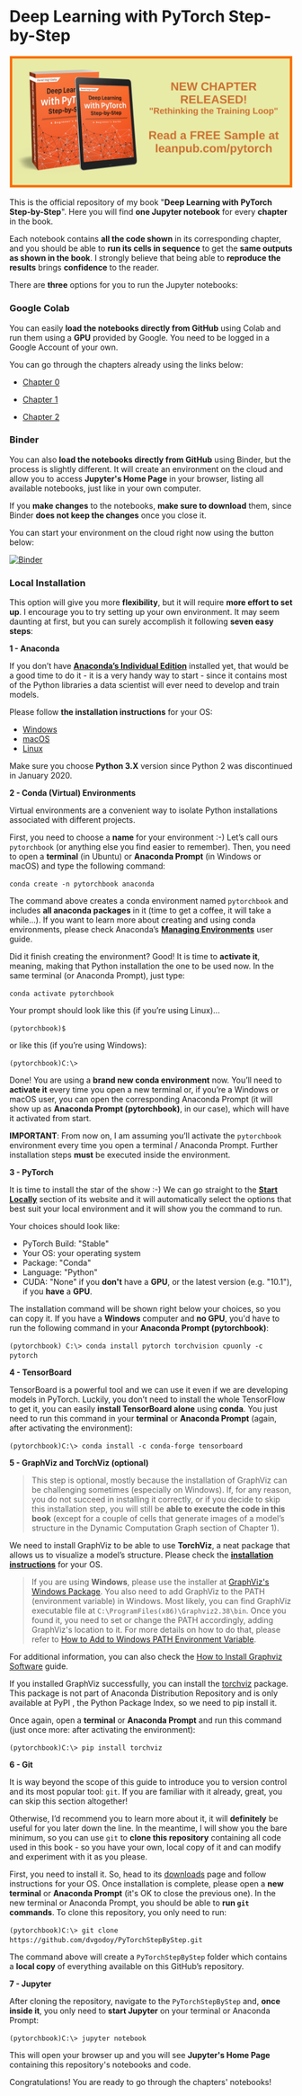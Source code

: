 # Deep Learning with PyTorch Step-by-Step

[![](images/book2.png)](https://leanpub.com/pytorch/)

This is the official repository of my book "**Deep Learning with PyTorch Step-by-Step**". Here you will find **one Jupyter notebook** for every **chapter** in the book.

Each notebook contains **all the code shown** in its corresponding chapter, and you should be able to
**run its cells in sequence** to get the **same outputs as shown in the book**. I strongly believe that being able to **reproduce the results** brings **confidence** to the reader.

There are **three** options for you to run the Jupyter notebooks:

### Google Colab

You can easily **load the notebooks directly from GitHub** using Colab and run them using a **GPU** provided by Google. You need to be logged in a Google Account of your own.

You can go through the chapters already using the links below:

- [Chapter 0](https://colab.research.google.com/github/dvgodoy/PyTorchStepByStep/blob/master/Chapter00.ipynb)

- [Chapter 1](https://colab.research.google.com/github/dvgodoy/PyTorchStepByStep/blob/master/Chapter01.ipynb)

- [Chapter 2](https://colab.research.google.com/github/dvgodoy/PyTorchStepByStep/blob/master/Chapter02.ipynb)

### Binder

You can also **load the notebooks directly from GitHub** using Binder, but the process is slightly different. It will create an environment on the cloud and allow you to access **Jupyter's Home Page** in your browser, listing all available notebooks, just like in your own computer.

If you **make changes** to the notebooks, **make sure to download** them, since Binder **does not keep the changes** once you close it.

You can start your environment on the cloud right now using the button below:

[![Binder](https://mybinder.org/badge_logo.svg)](https://mybinder.org/v2/gh/dvgodoy/PyTorchStepByStep/master)

### Local Installation

This option will give you more **flexibility**, but it will require **more effort to set up**. I encourage you to try setting up your own environment. It may seem daunting at first, but you can surely accomplish it following **seven easy steps**:

**1 - Anaconda**

If you don’t have [**Anaconda’s Individual Edition**](https://www.anaconda.com/products/individual) installed yet, that would be a good time to do it - it is a very handy way to start - since it contains most of the Python libraries a data scientist will ever need to develop and train models. 

Please follow **the installation instructions** for your OS:

- [Windows](https://docs.anaconda.com/anaconda/install/windows/)
- [macOS](https://docs.anaconda.com/anaconda/install/mac-os/)
- [Linux](https://docs.anaconda.com/anaconda/install/linux/)

Make sure you choose **Python 3.X** version since Python 2 was discontinued in January 2020.

**2 - Conda (Virtual) Environments**

Virtual environments are a convenient way to isolate Python installations associated with different projects.

First, you need to choose a **name** for your environment :-) Let’s call ours `pytorchbook` (or anything else you find easier to remember). Then, you need to open a **terminal** (in Ubuntu) or **Anaconda Prompt** (in Windows or macOS) and type the following command:

`conda create -n pytorchbook anaconda`

The command above creates a conda environment named `pytorchbook` and includes **all anaconda packages** in it (time to get a coffee, it will take a while...). If you want to learn more about creating and using conda environments, please check Anaconda’s [**Managing Environments**](https://docs.conda.io/projects/conda/en/latest/user-guide/tasks/manage-environments.html) user guide.

Did it finish creating the environment? Good! It is time to **activate it**, meaning, making that Python installation the one to be used now. In the same terminal (or Anaconda Prompt), just type:

`conda activate pytorchbook`

Your prompt should look like this (if you’re using Linux)...

`(pytorchbook)$`

or like this (if you’re using Windows):

`(pytorchbook)C:\>`

Done! You are using a **brand new conda environment** now. You’ll need to **activate it** every time you open a new terminal or, if you’re a Windows or macOS user, you can open the corresponding Anaconda Prompt (it will show up as **Anaconda Prompt (pytorchbook)**, in our case), which will have it activated from start.

**IMPORTANT**: From now on, I am assuming you’ll activate the `pytorchbook` environment every time you open a terminal / Anaconda Prompt. Further installation steps **must** be executed inside the environment.

**3 - PyTorch**

It is time to install the star of the show :-) We can go straight to the [**Start Locally**](https://pytorch.org/get-started/locally/) section of its website and it will automatically select the options that best suit your local environment and it will show you the command to run.

Your choices should look like:

- PyTorch Build: "Stable"
- Your OS: your operating system
- Package: "Conda"
- Language: "Python"
- CUDA: "None" if you **don't** have a **GPU**, or the latest version (e.g. "10.1"), if you **have** a **GPU**.

The installation command will be shown right below your choices, so you can copy it. If you have a **Windows** computer and **no GPU**, you'd have to run the following command in your **Anaconda Prompt (pytorchbook)**:

`(pytorchbook) C:\> conda install pytorch torchvision cpuonly -c pytorch`

**4 - TensorBoard**

TensorBoard is a powerful tool and we can use it even if we are developing models in PyTorch. Luckily, you don’t need to install the whole TensorFlow to get it, you can easily **install TensorBoard alone** using **conda**. You just need to run this command in your **terminal** or **Anaconda Prompt** (again, after activating the environment):

`(pytorchbook)C:\> conda install -c conda-forge tensorboard`

**5 - GraphViz and TorchViz (optional)**

> This step is optional, mostly because the installation of GraphViz can be challenging sometimes (especially on Windows). If, for any reason, you do not succeed in installing it correctly, or if you
> decide to skip this installation step, you will still be **able to execute the code in this book** (except for a couple of cells that generate images of a model’s structure in the Dynamic Computation Graph section of Chapter 1).

We need to install GraphViz to be able to use **TorchViz**, a neat package that allows us to visualize a  model’s structure. Please check the [**installation instructions**]( https://www.graphviz.org/download/) for your OS. 

> If you are using **Windows**, please use the installer at [GraphViz's Windows Package](https://graphviz.gitlab.io/_pages/Download/windows/graphviz-2.38.msi). You also need to  add GraphViz to the PATH (environment variable) in Windows. Most likely, you can find GraphViz executable file at `C:\ProgramFiles(x86)\Graphviz2.38\bin`. Once you found it, you need to set or change the PATH accordingly, adding GraphViz's location to it. For more details on how to do that, please refer to [How to Add to Windows PATH Environment Variable](https://bit.ly/3fIwYA5).

For additional information, you can also check the [How to Install Graphviz Software](https://bit.ly/30Ayct3) guide. 

If you installed GraphViz successfully, you can install the [torchviz](https://github.com/szagoruyko/pytorchviz) package. This package is not part of Anaconda Distribution Repository and is only available at PyPI , the Python Package Index, so we need to pip install it.

Once again, open a **terminal** or **Anaconda Prompt** and run this command (just once
more: after activating the environment):

`(pytorchbook)C:\> pip install torchviz`

**6 - Git**

It is way beyond the scope of this guide to introduce you to version control and its most popular tool: `git`. If you are familiar with it already, great, you can skip this section altogether!

Otherwise, I’d recommend you to learn more about it, it will **definitely** be useful for you later down the line. In the meantime, I will show you the bare minimum, so you can use `git` to **clone this repository** containing all code used in this book - so you have your own, local copy of it and can modify and experiment with it as you please.

First, you need to install it. So, head to its [downloads](https://git-scm.com/downloads) page and follow instructions for your OS. Once installation is complete, please open a **new terminal** or **Anaconda Prompt** (it's OK to close the previous one). In the new terminal or Anaconda Prompt, you should be able to **run `git` commands**. To clone this repository, you only need to run:

`(pytorchbook)C:\> git clone https://github.com/dvgodoy/PyTorchStepByStep.git`

The command above will create a `PyTorchStepByStep` folder which contains a **local copy** of everything available on this GitHub’s repository.

**7 - Jupyter**

After cloning the repository, navigate to the `PyTorchStepByStep` and, **once inside it**, you only need to **start Jupyter** on your terminal or Anaconda Prompt:

`(pytorchbook)C:\> jupyter notebook`

This will open your browser up and you will see **Jupyter's Home Page** containing this repository's notebooks and code.

Congratulations! You are ready to go through the chapters' notebooks!

